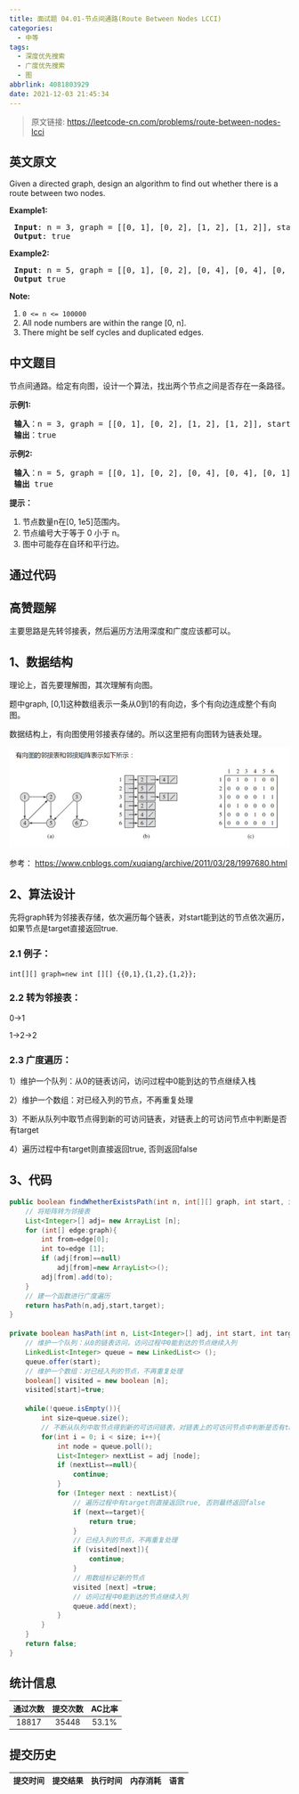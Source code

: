 ```yaml
---
title: 面试题 04.01-节点间通路(Route Between Nodes LCCI)
categories:
  - 中等
tags:
  - 深度优先搜索
  - 广度优先搜索
  - 图
abbrlink: 4081803929
date: 2021-12-03 21:45:34
---
```


> 原文链接: https://leetcode-cn.com/problems/route-between-nodes-lcci


## 英文原文
<div><p>Given a directed graph, design an algorithm to find out whether there is a route between two nodes.</p>

<p><strong>Example1:</strong></p>

<pre>
<strong> Input</strong>: n = 3, graph = [[0, 1], [0, 2], [1, 2], [1, 2]], start = 0, target = 2
<strong> Output</strong>: true
</pre>

<p><strong>Example2:</strong></p>

<pre>
<strong> Input</strong>: n = 5, graph = [[0, 1], [0, 2], [0, 4], [0, 4], [0, 1], [1, 3], [1, 4], [1, 3], [2, 3], [3, 4]], start = 0, target = 4
<strong> Output</strong> true
</pre>

<p><strong>Note: </strong></p>

<ol>
	<li><code>0 &lt;= n &lt;= 100000</code></li>
	<li>All node numbers are within the range [0, n].</li>
	<li>There might be self cycles and duplicated edges.</li>
</ol>
</div>

## 中文题目
<div><p>节点间通路。给定有向图，设计一个算法，找出两个节点之间是否存在一条路径。</p>

<p><strong>示例1:</strong></p>

<pre><strong> 输入</strong>：n = 3, graph = [[0, 1], [0, 2], [1, 2], [1, 2]], start = 0, target = 2
<strong> 输出</strong>：true
</pre>

<p><strong>示例2:</strong></p>

<pre><strong> 输入</strong>：n = 5, graph = [[0, 1], [0, 2], [0, 4], [0, 4], [0, 1], [1, 3], [1, 4], [1, 3], [2, 3], [3, 4]], start = 0, target = 4
<strong> 输出</strong> true
</pre>

<p><strong>提示：</strong></p>

<ol>
	<li>节点数量n在[0, 1e5]范围内。</li>
	<li>节点编号大于等于 0 小于 n。</li>
	<li>图中可能存在自环和平行边。</li>
</ol>
</div>

## 通过代码
<RecoDemo>
</RecoDemo>


## 高赞题解
主要思路是先转邻接表，然后遍历方法用深度和广度应该都可以。

## 1、数据结构

理论上，首先要理解图，其次理解有向图。

题中graph, [0,1]这种数组表示一条从0到1的有向边，多个有向边连成整个有向图。

数据结构上，有向图使用邻接表存储的。所以这里把有向图转为链表处理。

![1584523033347.png](../images/route-between-nodes-lcci-0.png)


参考：
https://www.cnblogs.com/xuqiang/archive/2011/03/28/1997680.html



## 2、算法设计

先将graph转为邻接表存储，依次遍历每个链表，对start能到达的节点依次遍历，如果节点是target直接返回true. 

### 2.1 例子：
```
int[][] graph=new int [][] {{0,1},{1,2},{1,2}};
```
### 2.2 转为邻接表：

0->1

1->2->2

### 2.3 广度遍历：

1）维护一个队列：从0的链表访问，访问过程中0能到达的节点继续入栈

2）维护一个数组：对已经入列的节点，不再重复处理

3）不断从队列中取节点得到新的可访问链表，对链表上的可访问节点中判断是否有target

4）遍历过程中有target则直接返回true, 否则返回false



## 3、代码

```java
public boolean findWhetherExistsPath(int n, int[][] graph, int start, int target) {
    // 将矩阵转为邻接表
    List<Integer>[] adj= new ArrayList [n];
    for (int[] edge:graph){
        int from=edge[0];
        int to=edge [1];
        if (adj[from]==null)
            adj[from]=new ArrayList<>();
        adj[from].add(to);
    }
    // 建一个函数进行广度遍历
    return hasPath(n,adj,start,target);
}

private boolean hasPath(int n, List<Integer>[] adj, int start, int target){
    // 维护一个队列：从0的链表访问，访问过程中0能到达的节点继续入列
    LinkedList<Integer> queue = new LinkedList<> ();
    queue.offer(start);
    // 维护一个数组：对已经入列的节点，不再重复处理
    boolean[] visited = new boolean [n];
    visited[start]=true;

    while(!queue.isEmpty()){
        int size=queue.size();
        // 不断从队列中取节点得到新的可访问链表，对链表上的可访问节点中判断是否有target
        for(int i = 0; i < size; i++){
            int node = queue.poll();
            List<Integer> nextList = adj [node];
            if (nextList==null){
                continue;
            }
            for (Integer next : nextList){
                // 遍历过程中有target则直接返回true, 否则最终返回false
                if (next==target){
                    return true;
                }
                // 已经入列的节点，不再重复处理
                if (visited[next]){
                    continue;
                }
                // 用数组标记新的节点
                visited [next] =true;
                // 访问过程中0能到达的节点继续入列
                queue.add(next);
            }
        }
    }
    return false;
}
```



## 统计信息
| 通过次数 | 提交次数 | AC比率 |
| :------: | :------: | :------: |
|    18817    |    35448    |   53.1%   |

## 提交历史
| 提交时间 | 提交结果 | 执行时间 |  内存消耗  | 语言 |
| :------: | :------: | :------: | :--------: | :--------: |
